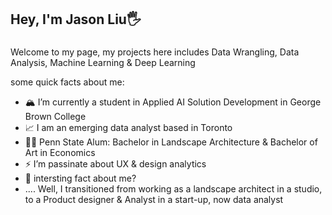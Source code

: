 ## Hey, I'm Jason Liu🖐



###
Welcome to my page, 
my projects here includes Data Wrangling, Data Analysis, Machine Learning & Deep Learning

some quick facts about me:
- 🏔 I’m currently a student in Applied AI Solution Development in George Brown College 
- 📈 I am an emerging data analyst based in Toronto
- 👨‍🎓 Penn State Alum: Bachelor in Landscape Architecture & Bachelor of Art in Economics
- ⚡ I’m passinate about UX & design analytics 
- 💬 intersting fact about me? 
- .... Well, I transitioned from working as a landscape architect in a studio, to a Product designer & Analyst in a start-up, now data analyst


